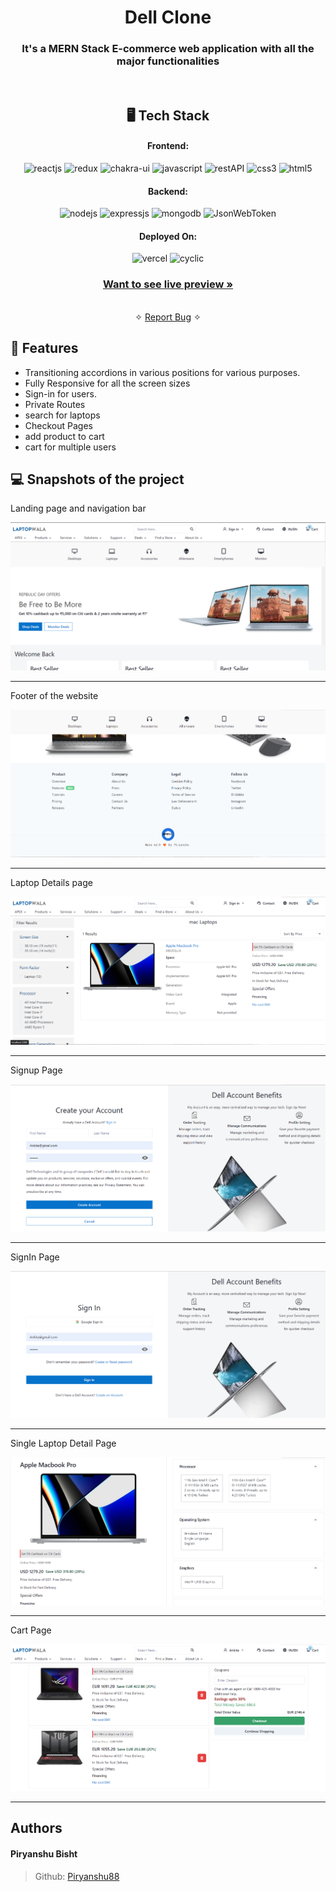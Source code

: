<h1 align="center">Dell Clone </h1>

<h3 align="center">It's a MERN Stack E-commerce web application with all the major functionalities</h3>

<br />

<h2 align="center">🖥️ Tech Stack</h2>

<h4 align="center">Frontend:</h4>

<p align="center">
  <img src="https://img.shields.io/badge/React-20232A?style=for-the-badge&logo=react&logoColor=61DAFB" alt="reactjs" />
  <img src="https://img.shields.io/badge/Redux-593D88?style=for-the-badge&logo=redux&logoColor=white" alt="redux" />
  <img src="https://img.shields.io/badge/Chakra%20UI-3bc7bd?style=for-the-badge&logo=chakraui&logoColor=white" alt="chakra-ui" />
  <img src="https://img.shields.io/badge/JavaScript-323330?style=for-the-badge&logo=javascript&logoColor=F7DF1E" alt="javascript" />
  <img src="https://img.shields.io/badge/Rest_API-02303A?style=for-the-badge&logo=react-router&logoColor=white" alt="restAPI" />
  <img src="https://img.shields.io/badge/CSS3-1572B6?style=for-the-badge&logo=css3&logoColor=white" alt="css3" />
  <img src="https://img.shields.io/badge/HTML5-E34F26?style=for-the-badge&logo=html5&logoColor=white" alt="html5" />
</p>

<h4 align="center">Backend:</h4>

<p align="center">
  <img src="https://img.shields.io/badge/Node.js-339933?style=for-the-badge&logo=nodedotjs&logoColor=white" alt="nodejs" />
  <img src="https://img.shields.io/badge/Express.js-000000?style=for-the-badge&logo=express&logoColor=white" alt="expressjs" />
  <img src="https://img.shields.io/badge/MongoDB-4EA94B?style=for-the-badge&logo=mongodb&logoColor=white" alt="mongodb" />
  <img src="https://img.shields.io/badge/JWT-000000?style=for-the-badge&logo=JSON%20web%20tokens&logoColor=white" alt="JsonWebToken" />
</p>

<h4 align="center">Deployed On:</h4>

<p align="center">
  <img src="https://img.shields.io/badge/Netlify-00C7B7?style=for-the-badge&logo=netlify&logoColor=white" alt="vercel" />
  <img src="https://img.shields.io/badge/Cyclic-430098?style=for-the-badge&logo=cyclic&logoColor=white" alt="cyclic" />
</p>

<h3 align="center"><a href="https://laptopwala.netlify.app/"><strong>Want to see live preview »</strong></a></h3>

<p align="center">
  <br />&#10023;
  <a href="https://github.com/Piryanshu88/LaptopWala/issues">Report Bug</a> &#10023;

## 🚀 Features

- Transitioning accordions in various positions for various
  purposes.
- Fully Responsive for all the screen sizes
- Sign-in for users.
- Private Routes
- search for laptops
- Checkout Pages
- add product to cart
- cart for multiple users

## 💻 Snapshots of the project

Landing page and navigation bar

![LandingPage](/readmeImages/Home.png)

---

Footer of the website

![LandingPage](/readmeImages/Footer.png)

---

Laptop Details page

![LandingPage](/readmeImages/laptopList.png)

---

Signup Page

![LandingPage](/readmeImages/SignUp.png)

---

SignIn Page

![LandingPage](/readmeImages/SignIn.png)

---

Single Laptop Detail Page

![LandingPage](/readmeImages/laptopdetail.png)

---

Cart Page

![LandingPage](/readmeImages/cart.png)

---

## Authors

#### Piryanshu Bisht

> Github: [Piryanshu88](https://github.com/Piryanshu88)
